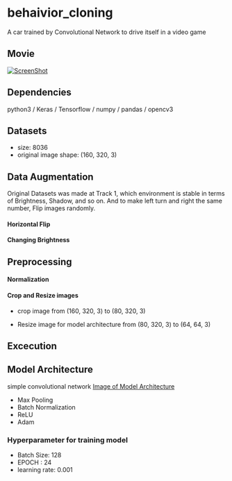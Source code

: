 # behaivior_cloning
A car trained by Convolutional Network to drive itself in a video game

## Movie
[![ScreenShot](http://img.youtube.com/vi/qPCW-x0oUvI/0.jpg)](https://youtu.be/qPCW-x0oUvI)



## Dependencies
python3 / Keras / Tensorflow / numpy / pandas / opencv3

## Datasets
- size: 8036
- original image shape: (160, 320, 3)

## Data Augmentation
Original Datasets was made at Track 1, which environment is stable in terms of Brightness, Shadow, and so on.
And to make left turn and right the same number, Flip images randomly.

#### Horizontal Flip
#### Changing Brightness 

## Preprocessing
#### Normalization
#### Crop and Resize images
- crop image from (160, 320, 3) to (80, 320, 3)

- Resize image for model architecture
from (80, 320, 3) to (64, 64, 3)  

## Excecution


## Model Architecture
simple convolutional network [Image of Model Architecture](https://github.com/yukitsuji/behaivior_cloning/blob/master/model.png) 
- Max Pooling
- Batch Normalization
- ReLU
- Adam

### Hyperparameter for training model
- Batch Size: 128
- EPOCH : 24
- learning rate: 0.001
